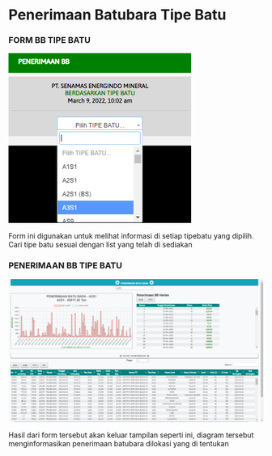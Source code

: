 # Penerimaan Batubara Tipe Batu

### FORM BB TIPE BATU

![](<../../.gitbook/assets/bb tipe batu (1).PNG>)

Form ini digunakan untuk melihat informasi di setiap tipebatu yang dipilih. Cari tipe batu sesuai dengan list yang telah di sediakan

### PENERIMAAN BB TIPE BATU

![](<../../.gitbook/assets/hasil tipebatu.PNG>)

Hasil dari form tersebut akan keluar tampilan seperti ini, diagram tersebut menginformasikan penerimaan batubara dilokasi yang di tentukan
